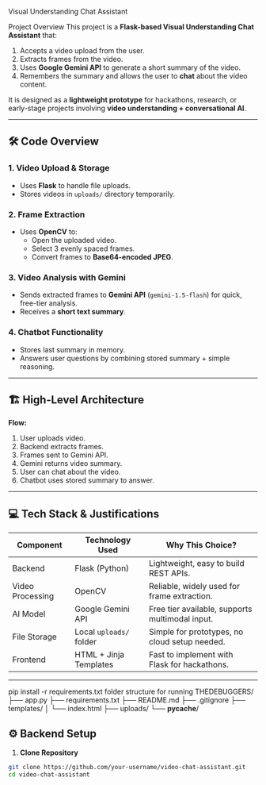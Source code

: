 Visual Understanding Chat Assistant

Project Overview
This project is a **Flask-based Visual Understanding Chat Assistant** that:
1. Accepts a video upload from the user.
2. Extracts frames from the video.
3. Uses **Google Gemini API** to generate a short summary of the video.
4. Remembers the summary and allows the user to **chat** about the video content.

It is designed as a **lightweight prototype** for hackathons, research, or early-stage projects involving **video understanding + conversational AI**.

---

## 🛠 Code Overview

### 1. **Video Upload & Storage**
- Uses **Flask** to handle file uploads.
- Stores videos in `uploads/` directory temporarily.

### 2. **Frame Extraction**
- Uses **OpenCV** to:
  - Open the uploaded video.
  - Select 3 evenly spaced frames.
  - Convert frames to **Base64-encoded JPEG**.

### 3. **Video Analysis with Gemini**
- Sends extracted frames to **Gemini API** (`gemini-1.5-flash`) for quick, free-tier analysis.
- Receives a **short text summary**.

### 4. **Chatbot Functionality**
- Stores last summary in memory.
- Answers user questions by combining stored summary + simple reasoning.

---

## 🏗 High-Level Architecture



**Flow:**
1. User uploads video.
2. Backend extracts frames.
3. Frames sent to Gemini API.
4. Gemini returns video summary.
5. User can chat about the video.
6. Chatbot uses stored summary to answer.

---

## 💻 Tech Stack & Justifications

| Component      | Technology Used        | Why This Choice? |
|----------------|------------------------|------------------|
| Backend        | Flask (Python)         | Lightweight, easy to build REST APIs. |
| Video Processing | OpenCV               | Reliable, widely used for frame extraction. |
| AI Model       | Google Gemini API      | Free tier available, supports multimodal input. |
| File Storage   | Local `uploads/` folder| Simple for prototypes, no cloud setup needed. |
| Frontend       | HTML + Jinja Templates | Fast to implement with Flask for hackathons. |

---
pip install -r requirements.txt
folder structure for running 
THEDEBUGGERS/
├── app.py
├── requirements.txt
├── README.md
├── .gitignore
├── templates/
│   └── index.html
├── uploads/
└── __pycache__/


## ⚙ Backend Setup

1. **Clone Repository**
```bash
git clone https://github.com/your-username/video-chat-assistant.git
cd video-chat-assistant


